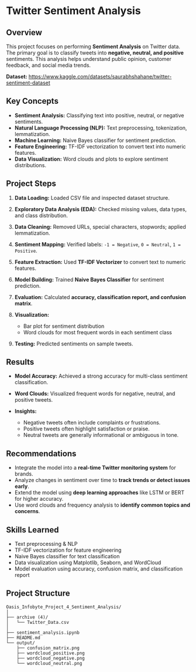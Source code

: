 #  Twitter Sentiment Analysis

## Overview

This project focuses on performing **Sentiment Analysis** on Twitter data.
The primary goal is to classify tweets into **negative, neutral, and positive** sentiments.
This analysis helps understand public opinion, customer feedback, and social media trends.

**Dataset:**
https://www.kaggle.com/datasets/saurabhshahane/twitter-sentiment-dataset 


##  Key Concepts

* **Sentiment Analysis:** Classifying text into positive, neutral, or negative sentiments.
* **Natural Language Processing (NLP):** Text preprocessing, tokenization, lemmatization.
* **Machine Learning:** Naive Bayes classifier for sentiment prediction.
* **Feature Engineering:** TF-IDF vectorization to convert text into numeric features.
* **Data Visualization:** Word clouds and plots to explore sentiment distributions.


##  Project Steps

1. **Data Loading:** Loaded CSV file and inspected dataset structure.
2. **Exploratory Data Analysis (EDA):** Checked missing values, data types, and class distribution.
3. **Data Cleaning:** Removed URLs, special characters, stopwords; applied lemmatization.
4. **Sentiment Mapping:** Verified labels: `-1 = Negative`, `0 = Neutral`, `1 = Positive`.
5. **Feature Extraction:** Used **TF-IDF Vectorizer** to convert text to numeric features.
6. **Model Building:** Trained **Naive Bayes Classifier** for sentiment prediction.
7. **Evaluation:** Calculated **accuracy, classification report, and confusion matrix**.
8. **Visualization:**

   * Bar plot for sentiment distribution
   * Word clouds for most frequent words in each sentiment class
9. **Testing:** Predicted sentiments on sample tweets.


##  Results

* **Model Accuracy:** Achieved a strong accuracy for multi-class sentiment classification.
* **Word Clouds:** Visualized frequent words for negative, neutral, and positive tweets.
* **Insights:**

  * Negative tweets often include complaints or frustrations.
  * Positive tweets often highlight satisfaction or praise.
  * Neutral tweets are generally informational or ambiguous in tone.


##  Recommendations

* Integrate the model into a **real-time Twitter monitoring system** for brands.
* Analyze changes in sentiment over time to **track trends or detect issues early**.
* Extend the model using **deep learning approaches** like LSTM or BERT for higher accuracy.
* Use word clouds and frequency analysis to **identify common topics and concerns**.


##  Skills Learned

* Text preprocessing & NLP
* TF-IDF vectorization for feature engineering
* Naive Bayes classifier for text classification
* Data visualization using Matplotlib, Seaborn, and WordCloud
* Model evaluation using accuracy, confusion matrix, and classification report


##  Project Structure

```
Oasis_Infobyte_Project_4_Sentiment_Analysis/
│
├── archive (4)/
│   └── Twitter_Data.csv
│
├── sentiment_analysis.ipynb
├── README.md
└── output/
    ├── confusion_matrix.png
    ├── wordcloud_positive.png
    ├── wordcloud_negative.png
    └── wordcloud_neutral.png
```

